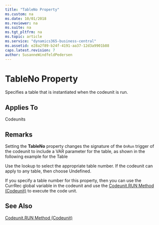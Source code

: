 ```yaml
---
title: "TableNo Property"
ms.custom: na
ms.date: 10/01/2018
ms.reviewer: na
ms.suite: na
ms.tgt_pltfrm: na
ms.topic: article
ms.service: "dynamics365-business-central"
ms.assetid: e28a2f89-b24f-4191-aa37-12d3a9901b88
caps.latest.revision: 7
author: SusanneWindfeldPedersen
---
```


 

# TableNo Property

Specifies a table that is instantiated when the codeunit is run.   
  
## Applies To  
 Codeunits  
  
## Remarks  
Setting the **TableNo** property changes the signature of the `OnRun` trigger of the codeunit to include a VAR parameter for the table, as shown in the following example for the Table


 Use the lookup to select the appropriate table number. If the codeunit can apply to any table, then choose Undefined.  
  
 If you specify a table number for this property, then you can use the CurrRec global variable in the codeunit and use the [Codeunit.RUN Method \(Codeunit\)](../methods/devenv-codeunit.RUN-method-codeunit.md) to execute the code unit.  
  
## See Also  
 [Codeunit.RUN Method \(Codeunit\)](../methods/devenv-codeunit.RUN-method-codeunit.md)